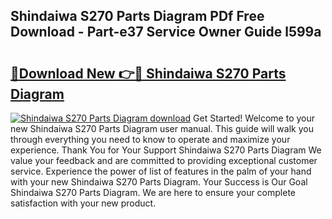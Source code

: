 ## Shindaiwa S270 Parts Diagram PDf Free Download - Part-e37 Service Owner Guide l599a

# <h2><a href="http://dfnciu.blite.top/?on=Shindaiwa+S270+Parts+Diagram">🔗Download New 👉🔴 Shindaiwa S270 Parts Diagram</a></h2>

[![Shindaiwa S270 Parts Diagram download](https://i.imgur.com/lujVjoI.png)](http://dfnciu.blite.top/?on=Shindaiwa+S270+Parts+Diagram)
Get Started! Welcome to your new Shindaiwa S270 Parts Diagram user manual. This guide will walk you through everything you need to know to operate and maximize your experience. Thank You for Your Support Shindaiwa S270 Parts Diagram We value your feedback and are committed to providing exceptional customer service. Experience the power of list of features in the palm of your hand with your new Shindaiwa S270 Parts Diagram. Your Success is Our Goal Shindaiwa S270 Parts Diagram. We are here to ensure your complete satisfaction with your new product.

